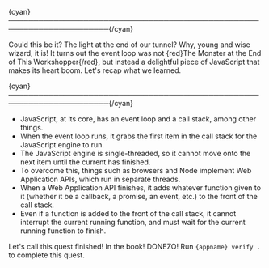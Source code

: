 {cyan}──────────────────────────────────────────────────────────────────────{/cyan}

Could this be it? The light at the end of our tunnel? Why, young and wise wizard, it is! It turns out the event loop was not {red}The Monster at the End of This Workshopper{/red}, but instead a delightful piece of JavaScript that makes its heart boom. Let's recap what we learned.

{cyan}──────────────────────────────────────────────────────────────────────{/cyan}

* JavaScript, at its core, has an event loop and a call stack, among other things. 
* When the event loop runs, it grabs the first item in the call stack for the JavaScript engine to run.
* The JavaScript engine is single-threaded, so it cannot move onto the next item until the current has finished.
* To overcome this, things such as browsers and Node implement Web Application APIs, which run in separate threads.
* When a Web Application API finishes, it adds whatever function given to it (whether it be a callback, a promise, an event, etc.) to the front of the call stack.
* Even if a function is added to the front of the call stack, it cannot interrupt the current running function, and must wait for the current running function to finish.

Let's call this quest finished! In the book! DONEZO! Run `{appname} verify .` to complete this quest.
